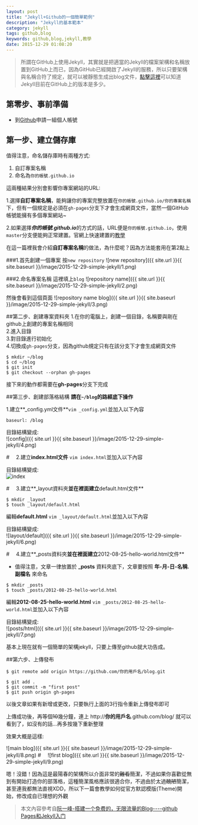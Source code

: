 ```yaml
---
layout: post
title: "Jekyll+Github的一個簡單範例"
description: "Jekyll的基本範本"
category: jekyll
tags: github,blog
keywords: github,blog,jekyll,教學
date: 2015-12-29 01:08:20
---
```


> 所謂在GitHub上使用Jekyll，其實就是把適當的Jekyll的檔案架構和名稱放置到GitHub上而已，因為GitHub已經開啟了Jekyll的服務，所以只要架構與名稱合符了規定，就可以被靜態生成出blog文件，[點擊這裡](https://pages.github.com/versions/)可以知道Jekyll目前在GitHub上的版本是多少。

## 第零步、事前準備
* 到[Github](https://github.com)申請一組個人帳號

## 第一步、建立儲存庫
值得注意，命名儲存庫時有兩種方式:

1. 自訂專案名稱
2. 命名為`你的帳號.github.io`

這兩種結果分別會影響你專案網站的URL:

1.選擇**自訂專案名稱**，能夠讓你的專案完整放置在`你的帳號.github.io/你的專案名稱`下，但有一個規定是必須在`gh-pages`分支下才會生成網頁文件，當然一個GitHub帳號能擁有多個專案網站~

2.如果選擇***你的帳號.github.io***的方式的話，URL便是`你的帳號.github.io`，使用`master`分支便能夠正常建置。官網上快速建置的[教學](https://pages.github.com/)

在這一篇裡我會介紹**自訂專案名稱**的做法，為什麼呢？因為方法能套用在第2點上

###1.首先創建一個專案
按`new repository`
![new repository]({{ site.url }}{{ site.baseurl }}/image/2015-12-29-simple-jekyll/1.png)

###2.命名專案名稱
這裡填上`blog`
![repository name]({{ site.url }}{{ site.baseurl }}/image/2015-12-29-simple-jekyll/2.png)

然後會看到這個頁面
![repository name blog]({{ site.url }}{{ site.baseurl }}/image/2015-12-29-simple-jekyll/3.png)

##第二步、創建專案資料夾
1.在你的電腦上，創建一個目錄，名稱要與剛在github上創建的專案名稱相同  
2.進入目錄  
3.對目錄進行初始化  
4.切換成`gh-pages`分支，因為github規定只有在該分支下才會生成網頁文件  

```
$ mkdir ~/blog
$ cd ~/blog
$ git init
$ git checkout --orphan gh-pages
```
接下來的動作都需要在**gh-pages**分支下完成

##第三步、創建部落格結構
**請在`~/blog`的路經底下操作**

1.建立**_config.yml文件**`vim _config.yml`並加入以下內容

```
baseurl: /blog
```

目錄結構變成:  
![config]({{ site.url }}{{ site.baseurl }}/image/2015-12-29-simple-jekyll/4.png)

#　
2.建立**index.html文件** `vim index.html`並加入以下內容

<script src="https://gist.github.com/AnkMak/3ee1aa2ed86cb105a4ea.js?file=simple-jekyll-index.html"></script>

目錄結構變成:  
![index](http://ank.csie.io/blog/image/2015-12-29-simple-jekyll/5.png)

#　
3.建立**_layout資料夾**並在裡面建立**default.html文件**

```
$ mkdir _layout
$ touch _layout/default.html
```

編輯**default.html** `vim _layout/default.html`並加入以下內容
<script src="https://gist.github.com/AnkMak/3ee1aa2ed86cb105a4ea.js?file=simple-jekyll-default.html"></script>

目錄結構變成:  
![layout/default]({{ site.url }}{{ site.baseurl }}/image/2015-12-29-simple-jekyll/6.png)

#　
4.建立**_posts資料夾**並在裡面建立**2012-08-25-hello-world.html文件**

* 值得注意，文章一律放置於 **_posts** 資料夾底下，文章要按照 **年-月-日-名稱.副檔名** 來命名

```
$ mkdir _posts
$ touch _posts/2012-08-25-hello-world.html
```

編輯**2012-08-25-hello-world.html** `vim _posts/2012-08-25-hello-world.html`並加入以下內容

<script src="https://gist.github.com/AnkMak/3ee1aa2ed86cb105a4ea.js?file=2012-08-25-hello-world.html"></script>

目錄結構變成:  
![posts/html]({{ site.url }}{{ site.baseurl }}/image/2015-12-29-simple-jekyll/7.png)

基本上現在就有一個簡單的架構jekyll，只要上傳至github就大功告成。

##第六步、上傳發布

```
$ git remote add origin https://github.com/你的用戶名/blog.git
```

```
$ git add .
$ git commit -m "first post"
$ git push origin gh-pages
```
以後文章如果有新增或更改，只要執行上面的3行指令重新上傳發布即可

上傳成功後，再等個~~10~~幾分鐘，連上 http://**你的用戶名**.github.com/blog/ 就可以看到了，如沒有的話...再多按幾下重新整理

效果大概是這樣:

![main blog]({{ site.url }}{{ site.baseurl }}/image/2015-12-29-simple-jekyll/8.png)
#　
![first blog]({{ site.url }}{{ site.baseurl }}/image/2015-12-29-simple-jekyll/9.png)

嗯！沒錯！因為這是最陽春的架構所以介面非常的~~難看~~簡潔，不過如果你喜歡從無到有開始打造你的部落格，這種簡潔風格應該很適合你，不過由於太過~~醜陋~~簡潔，甚至連我都無法直視XDD，所以下一篇會教學如何從官方默認模版(Theme)開始，修改成自已理想的外觀

> 本文內容參考自[阮一峰-搭建一个免费的，无限流量的Blog----github Pages和Jekyll入门](http://www.ruanyifeng.com/blog/2012/08/blogging_with_jekyll.html)
